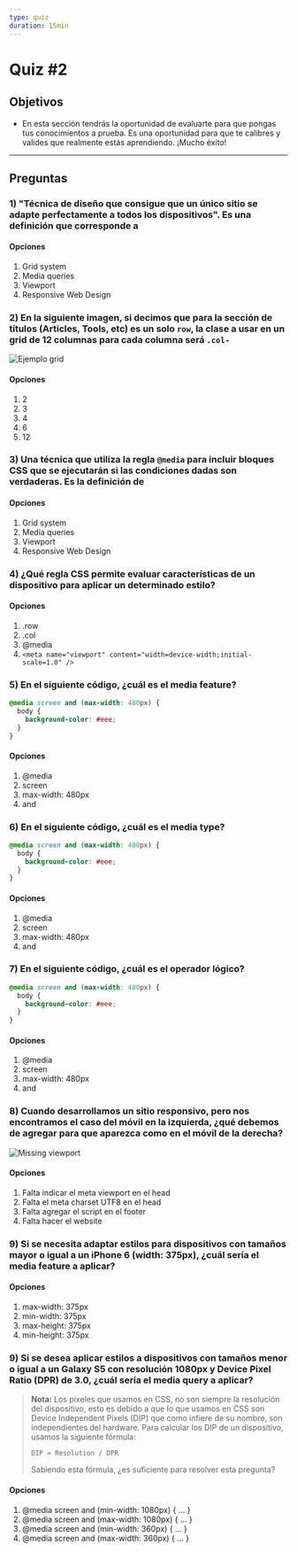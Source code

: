 ```yaml
---
type: quiz
duration: 15min
---
```


# Quiz #2

## Objetivos

- En esta sección tendrás la oportunidad de evaluarte para que pongas tus
  conocimientos a prueba. Es una oportunidad para que te calibres y valides que
  realmente estás aprendiendo. ¡Mucho éxito!

***

## Preguntas

### 1) "Técnica de diseño que consigue que un único sitio se adapte perfectamente a todos los dispositivos". Es una definición que corresponde a

#### Opciones

1. Grid system
2. Media queries
3. Viewport
4. Responsive Web Design

<solution style="display:none;">4</solution>

### 2) En la siguiente imagen, si decimos que para la sección de títulos (Articles, Tools, etc) es un solo `row`, la clase a usar en un grid de 12 columnas para cada columna será `.col-`

![Ejemplo grid](https://cdn.tutsplus.com/webdesign/uploads/2013/08/grids-1.jpg)

#### Opciones

1. 2
2. 3
3. 4
4. 6
5. 12

<solution style="display:none;">1</solution>

### 3) Una técnica que utiliza la regla `@media` para incluir bloques CSS que se ejecutarán si las condiciones dadas son verdaderas. Es la definición de

#### Opciones

1. Grid system
2. Media queries
3. Viewport
4. Responsive Web Design

<solution style="display:none;">2</solution>

### 4) ¿Qué regla CSS permite evaluar características de un dispositivo para aplicar un determinado estilo?

#### Opciones

1. .row
2. .col
3. @media
4. `<meta name="viewport" content="width=device-width;initial-scale=1.0" />`

<solution style="display:none;">3</solution>

### 5) En el siguiente código, ¿cuál es el media feature?

```css
@media screen and (max-width: 480px) {
  body {
    background-color: #eee;
  }
}
```

#### Opciones

1. @media
2. screen
3. max-width: 480px
4. and

<solution style="display:none;">3</solution>

### 6) En el siguiente código, ¿cuál es el media type?

```css
@media screen and (max-width: 480px) {
  body {
    background-color: #eee;
  }
}
```

#### Opciones

1. @media
2. screen
3. max-width: 480px
4. and

<solution style="display:none;">2</solution>

### 7) En el siguiente código, ¿cuál es el operador lógico?

```css
@media screen and (max-width: 480px) {
  body {
    background-color: #eee;
  }
}
```

#### Opciones

1. @media
2. screen
3. max-width: 480px
4. and

<solution style="display:none;">4</solution>

### 8) Cuando desarrollamos un sitio responsivo, pero nos encontramos el caso del móvil en la izquierda, ¿qué debemos de agregar para que aparezca como en el móvil de la derecha?

![Missing viewport](https://developers.google.com/search/mobile-sites/imgs/mobile-seo/viewport.png)

#### Opciones

1. Falta indicar el meta viewport en el head
2. Falta el meta charset UTF8 en el head
3. Falta agregar el script en el footer
4. Falta hacer el website

<solution style="display:none;">1</solution>

### 9) Si se necesita adaptar estilos para dispositivos con tamaños mayor o igual a un iPhone 6 (width: 375px), ¿cuál sería el media feature a aplicar?

#### Opciones

1. max-width: 375px
2. min-width: 375px
3. max-height: 375px
4. min-height: 375px

<solution style="display:none;">2</solution>

### 9) Si se desea aplicar estilos a dispositivos con tamaños menor o igual a un Galaxy S5 con resolución 1080px y Device Pixel Ratio (DPR) de 3.0, ¿cuál sería el media query a aplicar?

> **Nota:**
> Los pixeles que usamos en CSS, no son siempre la resolución del dispositivo,
> esto es debido a que lo que usamos en CSS son Device Independent Pixels (DIP)
> que como infiere de su nombre, son independientes del hardware. Para calcular
> los DIP de un dispositivo, usamos la siguiente fórmula:
>
> ```text
> DIP = Resolution / DPR
> ```
>
> Sabiendo esta fórmula, ¿es suficiente para resolver esta pregunta?

#### Opciones

1. @media screen and (min-width: 1080px) { ... }
2. @media screen and (max-width: 1080px) { ... }
3. @media screen and (min-width: 360px) { ... }
4. @media screen and (max-width: 360px) { ... }

<solution style="display:none;">4</solution>
